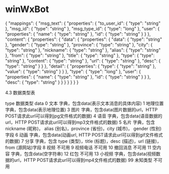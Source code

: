 # winWxBot
{
  "mappings": {
    "msg_text": {
      "properties": {
        "to_user_id": {
          "type": "string"
        },
        "msg_id": {
          "type": "string"
        },
        "msg_type_id": {
          "type": "long"
        },
        "user": {
          "properties": {
            "name": {
              "type": "string"
            },
            "id": {
              "type": "string"
            }
          }
        },
        "content": {
          "properties": {
            "data": {
              "properties": {
                "data": {
                  "type": "string"
                },
                "gender": {
                  "type": "string"
                },
                "province": {
                  "type": "string"
                },
                "city": {
                  "type": "string"
                },
                "nickname": {
                  "type": "string"
                },
                "alias": {
                  "type": "string"
                },
                "from": {
                  "type": "string"
                },
                "title": {
                  "type": "string"
                },
                "type": {
                  "type": "string"
                },
                "content": {
                  "type": "string"
                },
                "url": {
                  "type": "string"
                },
                "desc": {
                  "type": "string"
                }
              }
            },
            "detail": {
              "properties": {
                "type": {
                  "type": "string"
                },
                "value": {
                  "type": "string"
                }
              }
            },
            "type": {
              "type": "long"
            },
            "user": {
              "properties": {
                "name": {
                  "type": "string"
                },
                "id": {
                  "type": "string"
                }
              }
            },
            "desc": {
              "type": "string"
            }
          }
        }
      }
    }
  }
}




4.3 数据类型表

type	数据类型	data
0	文本	字典，包含data(表示文本消息的具体内容)
1	地理位置	字典，包含data(表示地理位置)
3	图片	字典，包含data(图片数据的url，HTTP POST请求此url可以得到jpg文件格式的数据)
4	语音	字典，包含data(语音数据的url，HTTP POST请求此url可以得到mp3文件格式的数据)
5	名片	字典，包含 nickname (昵称)， alias (别名)，province (省份)，city (城市)， gender (性别)字段
6	动画	字典，包含data(动画url, HTTP POST请求此url可以得到gif文件格式的数据)
7	分享	字典，包含 type (类型)，title (标题)，desc (描述)，url (链接)，from (源网站)字段
8	视频	不可用
9	视频电话	不可用
10	撤回消息	不可用
11	空内容	字典，包含data(空字符串)
12	红包	不可用
13	小视频	字典，包含data(视频数据的url，HTTP POST请求此url可以得到mp4文件格式的数据)
99	未知类型	不可用